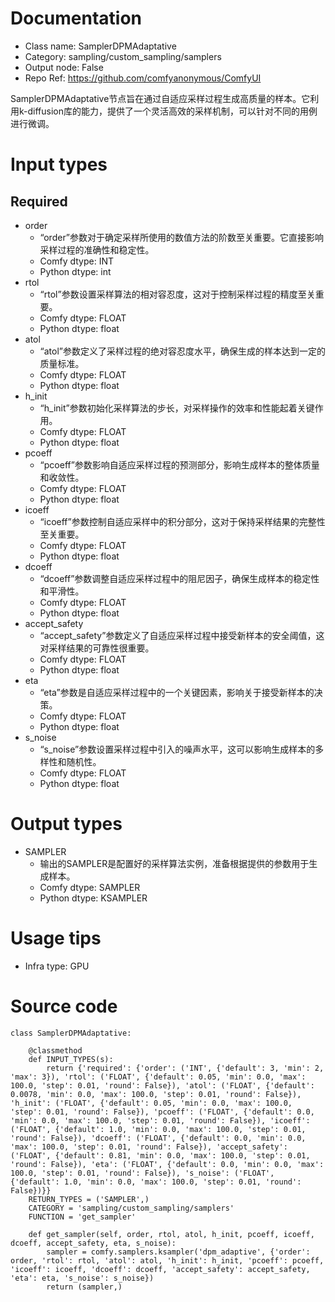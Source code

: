 # Documentation
- Class name: SamplerDPMAdaptative
- Category: sampling/custom_sampling/samplers
- Output node: False
- Repo Ref: https://github.com/comfyanonymous/ComfyUI

SamplerDPMAdaptative节点旨在通过自适应采样过程生成高质量的样本。它利用k-diffusion库的能力，提供了一个灵活高效的采样机制，可以针对不同的用例进行微调。

# Input types
## Required
- order
    - “order”参数对于确定采样所使用的数值方法的阶数至关重要。它直接影响采样过程的准确性和稳定性。
    - Comfy dtype: INT
    - Python dtype: int
- rtol
    - “rtol”参数设置采样算法的相对容忍度，这对于控制采样过程的精度至关重要。
    - Comfy dtype: FLOAT
    - Python dtype: float
- atol
    - “atol”参数定义了采样过程的绝对容忍度水平，确保生成的样本达到一定的质量标准。
    - Comfy dtype: FLOAT
    - Python dtype: float
- h_init
    - “h_init”参数初始化采样算法的步长，对采样操作的效率和性能起着关键作用。
    - Comfy dtype: FLOAT
    - Python dtype: float
- pcoeff
    - “pcoeff”参数影响自适应采样过程的预测部分，影响生成样本的整体质量和收敛性。
    - Comfy dtype: FLOAT
    - Python dtype: float
- icoeff
    - “icoeff”参数控制自适应采样中的积分部分，这对于保持采样结果的完整性至关重要。
    - Comfy dtype: FLOAT
    - Python dtype: float
- dcoeff
    - “dcoeff”参数调整自适应采样过程中的阻尼因子，确保生成样本的稳定性和平滑性。
    - Comfy dtype: FLOAT
    - Python dtype: float
- accept_safety
    - “accept_safety”参数定义了自适应采样过程中接受新样本的安全阈值，这对采样结果的可靠性很重要。
    - Comfy dtype: FLOAT
    - Python dtype: float
- eta
    - “eta”参数是自适应采样过程中的一个关键因素，影响关于接受新样本的决策。
    - Comfy dtype: FLOAT
    - Python dtype: float
- s_noise
    - “s_noise”参数设置采样过程中引入的噪声水平，这可以影响生成样本的多样性和随机性。
    - Comfy dtype: FLOAT
    - Python dtype: float

# Output types
- SAMPLER
    - 输出的SAMPLER是配置好的采样算法实例，准备根据提供的参数用于生成样本。
    - Comfy dtype: SAMPLER
    - Python dtype: KSAMPLER

# Usage tips
- Infra type: GPU

# Source code
```
class SamplerDPMAdaptative:

    @classmethod
    def INPUT_TYPES(s):
        return {'required': {'order': ('INT', {'default': 3, 'min': 2, 'max': 3}), 'rtol': ('FLOAT', {'default': 0.05, 'min': 0.0, 'max': 100.0, 'step': 0.01, 'round': False}), 'atol': ('FLOAT', {'default': 0.0078, 'min': 0.0, 'max': 100.0, 'step': 0.01, 'round': False}), 'h_init': ('FLOAT', {'default': 0.05, 'min': 0.0, 'max': 100.0, 'step': 0.01, 'round': False}), 'pcoeff': ('FLOAT', {'default': 0.0, 'min': 0.0, 'max': 100.0, 'step': 0.01, 'round': False}), 'icoeff': ('FLOAT', {'default': 1.0, 'min': 0.0, 'max': 100.0, 'step': 0.01, 'round': False}), 'dcoeff': ('FLOAT', {'default': 0.0, 'min': 0.0, 'max': 100.0, 'step': 0.01, 'round': False}), 'accept_safety': ('FLOAT', {'default': 0.81, 'min': 0.0, 'max': 100.0, 'step': 0.01, 'round': False}), 'eta': ('FLOAT', {'default': 0.0, 'min': 0.0, 'max': 100.0, 'step': 0.01, 'round': False}), 's_noise': ('FLOAT', {'default': 1.0, 'min': 0.0, 'max': 100.0, 'step': 0.01, 'round': False})}}
    RETURN_TYPES = ('SAMPLER',)
    CATEGORY = 'sampling/custom_sampling/samplers'
    FUNCTION = 'get_sampler'

    def get_sampler(self, order, rtol, atol, h_init, pcoeff, icoeff, dcoeff, accept_safety, eta, s_noise):
        sampler = comfy.samplers.ksampler('dpm_adaptive', {'order': order, 'rtol': rtol, 'atol': atol, 'h_init': h_init, 'pcoeff': pcoeff, 'icoeff': icoeff, 'dcoeff': dcoeff, 'accept_safety': accept_safety, 'eta': eta, 's_noise': s_noise})
        return (sampler,)
```